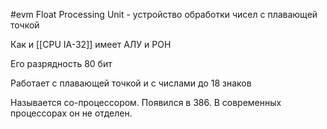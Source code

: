 #evm 
Float Processing Unit - устройство обработки чисел с плавающей точкой

Как и [[CPU IA-32]] имеет АЛУ и РОН

Его разрядность 80 бит

Работает с плавающей точкой и с числами до 18 знаков

Называется со-процессором. Появился в 386. В современных процессорах он не отделен.

